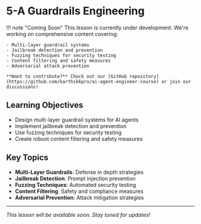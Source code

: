 # 5-A Guardrails Engineering

!!! note "Coming Soon"
This lesson is currently under development. We're working on comprehensive content covering:

    - Multi-layer guardrail systems
    - Jailbreak detection and prevention
    - Fuzzing techniques for security testing
    - Content filtering and safety measures
    - Adversarial attack prevention

    **Want to contribute?** Check out our [GitHub repository](https://github.com/karthikkpro/ai-agent-engineer-course) or join our discussions!

## Learning Objectives

- Design multi-layer guardrail systems for AI agents
- Implement jailbreak detection and prevention
- Use fuzzing techniques for security testing
- Create robust content filtering and safety measures

## Key Topics

- **Multi-Layer Guardrails**: Defense in depth strategies
- **Jailbreak Detection**: Prompt injection prevention
- **Fuzzing Techniques**: Automated security testing
- **Content Filtering**: Safety and compliance measures
- **Adversarial Prevention**: Attack mitigation strategies

---

_This lesson will be available soon. Stay tuned for updates!_
